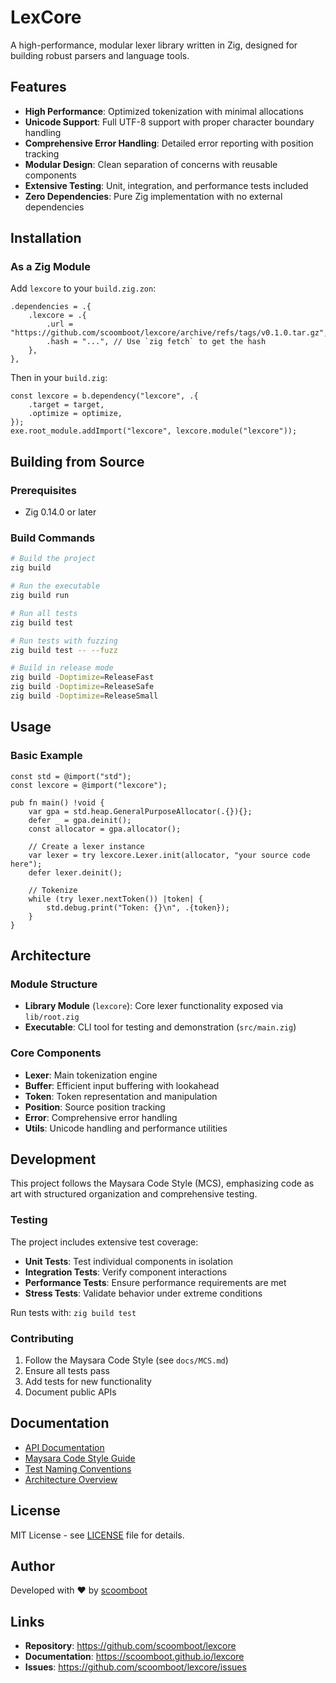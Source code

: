 # LexCore

A high-performance, modular lexer library written in Zig, designed for building robust parsers and language tools.

## Features

- **High Performance**: Optimized tokenization with minimal allocations
- **Unicode Support**: Full UTF-8 support with proper character boundary handling
- **Comprehensive Error Handling**: Detailed error reporting with position tracking
- **Modular Design**: Clean separation of concerns with reusable components
- **Extensive Testing**: Unit, integration, and performance tests included
- **Zero Dependencies**: Pure Zig implementation with no external dependencies

## Installation

### As a Zig Module

Add `lexcore` to your `build.zig.zon`:

```zig
.dependencies = .{
    .lexcore = .{
        .url = "https://github.com/scoomboot/lexcore/archive/refs/tags/v0.1.0.tar.gz",
        .hash = "...", // Use `zig fetch` to get the hash
    },
},
```

Then in your `build.zig`:

```zig
const lexcore = b.dependency("lexcore", .{
    .target = target,
    .optimize = optimize,
});
exe.root_module.addImport("lexcore", lexcore.module("lexcore"));
```

## Building from Source

### Prerequisites

- Zig 0.14.0 or later

### Build Commands

```bash
# Build the project
zig build

# Run the executable
zig build run

# Run all tests
zig build test

# Run tests with fuzzing
zig build test -- --fuzz

# Build in release mode
zig build -Doptimize=ReleaseFast
zig build -Doptimize=ReleaseSafe
zig build -Doptimize=ReleaseSmall
```

## Usage

### Basic Example

```zig
const std = @import("std");
const lexcore = @import("lexcore");

pub fn main() !void {
    var gpa = std.heap.GeneralPurposeAllocator(.{}){};
    defer _ = gpa.deinit();
    const allocator = gpa.allocator();

    // Create a lexer instance
    var lexer = try lexcore.Lexer.init(allocator, "your source code here");
    defer lexer.deinit();

    // Tokenize
    while (try lexer.nextToken()) |token| {
        std.debug.print("Token: {}\n", .{token});
    }
}
```

## Architecture

### Module Structure

- **Library Module** (`lexcore`): Core lexer functionality exposed via `lib/root.zig`
- **Executable**: CLI tool for testing and demonstration (`src/main.zig`)

### Core Components

- **Lexer**: Main tokenization engine
- **Buffer**: Efficient input buffering with lookahead
- **Token**: Token representation and manipulation
- **Position**: Source position tracking
- **Error**: Comprehensive error handling
- **Utils**: Unicode handling and performance utilities

## Development

This project follows the Maysara Code Style (MCS), emphasizing code as art with structured organization and comprehensive testing.

### Testing

The project includes extensive test coverage:

- **Unit Tests**: Test individual components in isolation
- **Integration Tests**: Verify component interactions
- **Performance Tests**: Ensure performance requirements are met
- **Stress Tests**: Validate behavior under extreme conditions

Run tests with: `zig build test`

### Contributing

1. Follow the Maysara Code Style (see `docs/MCS.md`)
2. Ensure all tests pass
3. Add tests for new functionality
4. Document public APIs

## Documentation

- [API Documentation](https://scoomboot.github.io/lexcore)
- [Maysara Code Style Guide](docs/MCS.md)
- [Test Naming Conventions](docs/TEST_NAMING_CONVENTIONS.md)
- [Architecture Overview](docs/LEXER_LIBRARY_PLAN.md)

## License

MIT License - see [LICENSE](LICENSE) file for details.

## Author

Developed with ❤️ by [scoomboot](https://github.com/scoomboot)

## Links

- **Repository**: https://github.com/scoomboot/lexcore
- **Documentation**: https://scoomboot.github.io/lexcore
- **Issues**: https://github.com/scoomboot/lexcore/issues